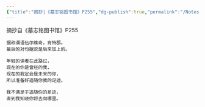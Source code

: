 ```yaml
---
{"title":"摘抄|《墓志铭图书馆》P255","dg-publish":true,"permalink":"/Notes/Note20230910/","dgPassFrontmatter":true,"created":"","updated":""}
---
```


摘抄自《墓志铭图书馆》P255
```
据称谓语伍尔维奇，肯特郡。
最后的对句据说是后来加上的。

年轻的读者在此路过，
现在的你是曾经的我，
现在的我定会是未来的你，
所以准备好追随你我的足迹。

我不满足于追随你的足迹，
直到我知晓你将去向哪里。
```




